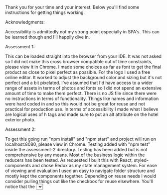 Thank you for your time and your interest. Below you'll find some instructions for getting things
 working. 
 
 Acknowledgments:
 
 Accessibility is admittedly not my strong point especially in SPA's. This can be learned though 
 and I'll happily dive in. 
 
Assessment 1:
 
 This can be loaded straight into the browser from your IDE. It was not asked so I did not make 
 this cross browser compatible out of time constraints, please view it in Chrome. I made some choices as far
  as font to get the final product as close to pixel perfect as possible. For the logo I used a free online editor. It worked to adjust the background color and sizing but it's not 
 perfect and a bit pixelated. I've assumed that I'd have access to a wider range of assets in 
 terms of photos and fonts so I did not spend an extensive amount of time to make them perfect. 
 There is no JS file since there were no instructions in terms of functionality. Things like 
 names and information were hard coded in and so this would not be great for reuse and not 
 practical for production use. In terms of accessibility I 
  made what I believe are logical uses of h tags and made sure to put an alt attribute on the 
  hotel exterior photo.

Assessment 2:

To get this going run "npm install" and "npm start" and project will run on localhost:8080, please 
view in Chrome. Testing 
added with "npm test" inside the assessment-2 directory. Testing has 
been added but is not comprehensive by any means. Most of the business logic within the reducers 
has been tested.
 As requested I built this with React, styled-components 
and chose Redux as my state management system. For ease of viewing and evaluation I used an easy to 
navigate folder structure and mostly kept the components together. Depending on reuse 
needs I would consider pulling things out like the checkbox for reuse elsewhere. You'll notice that the <select> menus 
are still in their default styles. I chose to not rework these as they take a considerable amount
 of time and effort and are difficult to make accessible to users using their keyboards. 
 I've assumed that Hilton would have internal libraries with styling and accessibility for these. On that note, the checkbox is also not accessible via a keyboard. Accessibilty in 
  terms of appropriate tags for this section was a bit hard without the context of a wider 
  application.

